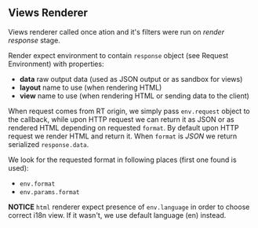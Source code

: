 Views Renderer
--------------

Views renderer called once ation and it's filters were run on _render response_
stage.

Render expect environment to contain `response` object (see Request Environment)
with properties:

- **data** raw output data (used as JSON output or as sandbox for views)
- **layout** name to use (when rendering HTML)
- **view** name to use (when rendering HTML or sending data to the client)

When request comes from RT origin, we simply pass `env.request` object to the
callback, while upon HTTP request we can return it as JSON or as rendered HTML
depending on requested `format`. By default upon HTTP request we render HTML and
return it. When `format` is *JSON* we return serialized `response.data`.

We look for the requested format in following places (first one found is used):

- `env.format`
- `env.params.format`

**NOTICE** `html` renderer expect presence of `env.language` in order to choose
correct i18n view. If it wasn't, we use default language (en) instead.
